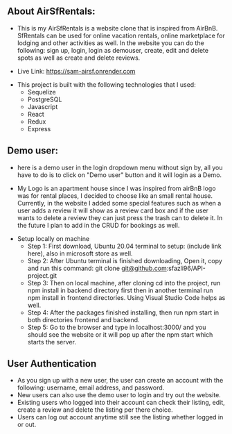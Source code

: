 ## About AirSfRentals:

- This is my AirSfRentals is a website clone that is inspired from AirBnB. SfRentals can be used for online vacation rentals, online marketplace for lodging and other activities as well. In the website you can do the following: sign up, login, login as demouser, create, edit and delete spots as well as create and delete reviews.

- Live Link: https://sam-airsf.onrender.com

* This project is built with the following technologies that I used:
    - Sequelize
    - PostgreSQL
    - Javascript
    - React
    - Redux
    - Express

    

## Demo user:
- here is a demo user in the login dropdown menu without sign by, all you have to do is to click on "Demo user" button and it will login as a Demo.

- My Logo is an apartment house since I was inspired from airBnB logo was for rental places, I decided to choose like an small rental house. Currently, in the website I added some special features such as when a user adds a review it will show as a review card box and if the user wants to delete a review they can just press the trash can to delete it. In the future I plan to add in the CRUD for bookings as well.

* Setup locally on machine
    - Step 1: First download, Ubuntu 20.04 terminal to setup: (include link here), also in microsoft store as well.
    - Step 2: After Ubuntu terminal is finished downloading, Open it, copy and run this command: git clone git@github.com:sfazli96/API-project.git
    - Step 3: Then on local machine, after cloning cd into the project, run npm install in backend directory first then in another terminal run npm install in frontend directories. Using Visual Studio Code helps as well.
    - Step 4: After the packages finished installing, then run npm start in both directories frontend and backend.
    - Step 5: Go to the browser and type in localhost:3000/ and you should see the website or it will pop up after the npm start which starts the server.

## User Authentication
- As you sign up with a new user, the user can create an account with the following: username, email address, and password.
- New users can also use the demo user to login and try out the website.
- Existing users who logged into their account can check their listing, edit, create a review and delete the listing per there choice.
- Users can log out account anytime still see the listing whether logged in or out.
